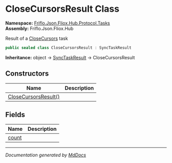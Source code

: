 ﻿<!--  
  <auto-generated>   
    The contents of this file were generated by a tool.  
    Changes to this file may be list if the file is regenerated  
  </auto-generated>   
-->

# CloseCursorsResult Class

**Namespace:** [Friflo.Json.Fliox.Hub.Protocol.Tasks](../index.md)  
**Assembly:** Friflo.Json.Fliox.Hub

Result of a [CloseCursors](../CloseCursors/index.md) task

```csharp
public sealed class CloseCursorsResult : SyncTaskResult
```

**Inheritance:** object → [SyncTaskResult](../SyncTaskResult/index.md) → CloseCursorsResult

## Constructors

| Name                                          | Description |
| --------------------------------------------- | ----------- |
| [CloseCursorsResult()](constructors/index.md) |             |

## Fields

| Name                     | Description |
| ------------------------ | ----------- |
| [count](fields/count.md) |             |

___

*Documentation generated by [MdDocs](https://github.com/ap0llo/mddocs)*
